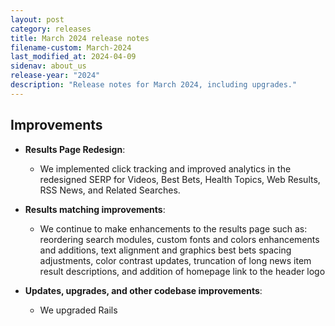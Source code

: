 ```yaml
---
layout: post
category: releases
title: March 2024 release notes
filename-custom: March-2024
last_modified_at: 2024-04-09
sidenav: about_us
release-year: "2024"
description: "Release notes for March 2024, including upgrades."
---
```

## Improvements

* **Results Page Redesign**: 
    * We implemented click tracking and improved analytics in the redesigned SERP for Videos, Best Bets, Health Topics, Web Results, RSS News, and Related Searches.
        
* **Results matching improvements**:
    * We continue to make enhancements to the results page such as: reordering search modules, custom fonts and colors enhancements and additions, text alignment and graphics best bets spacing adjustments, color contrast updates, truncation of long news item result descriptions, and addition of homepage link to the header logo
      
* **Updates, upgrades, and other codebase improvements**: 
  * We upgraded Rails 
    



